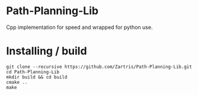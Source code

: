 # Path-Planning-Lib
Cpp implementation for speed and wrapped for python use.

# Installing / build
``` 
git clone --recursive https://github.com/Zartris/Path-Planning-Lib.git
cd Path-Planning-Lib
mkdir build && cd build
cmake ..
make
```